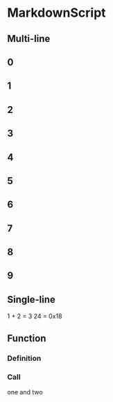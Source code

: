 # MarkdownScript

## Multi-line

## 0
## 1
## 2
## 3
## 4
## 5
## 6
## 7
## 8
## 9


## Single-line

1 + 2 = 3
24 = 0x18

## Function

### Definition



### Call

one and two